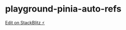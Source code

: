# playground-pinia-auto-refs

[Edit on StackBlitz ⚡️](https://stackblitz.com/edit/vitejs-vite-rf7juf)